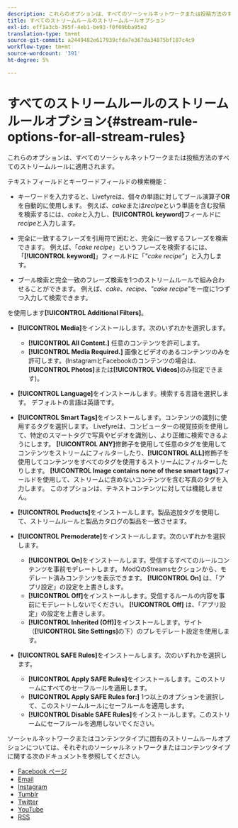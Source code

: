 ```yaml
---
description: これらのオプションは、すべてのソーシャルネットワークまたは投稿方法のすべてのストリームルールに適用されます。
title: すべてのストリームルールのストリームルールオプション
exl-id: eff1a3cb-395f-4eb1-be93-f0f09bba95e2
translation-type: tm+mt
source-git-commit: a2449482e617939cfda7e367da34875bf187c4c9
workflow-type: tm+mt
source-wordcount: '391'
ht-degree: 5%

---
```


# すべてのストリームルールのストリームルールオプション{#stream-rule-options-for-all-stream-rules}

これらのオプションは、すべてのソーシャルネットワークまたは投稿方法のすべてのストリームルールに適用されます。

テキストフィールドとキーワードフィールドの検索機能：

* キーワードを入力すると、Livefyreは、個々の単語に対してブール演算子&#x200B;**OR**&#x200B;を自動的に使用します。 例えば、*cake*&#x200B;または&#x200B;*recipe*&#x200B;という単語を含む投稿を検索するには、*cake*&#x200B;と入力し、**[!UICONTROL keyword]**&#x200B;フィールドに&#x200B;*recipe*&#x200B;と入力します。

* 完全に一致するフレーズを引用符で囲むと、完全に一致するフレーズを検索できます。 例えば、「*cake recipe*」というフレーズを検索するには、「**[!UICONTROL keyword]**」フィールドに「*&quot;cake recipe&quot;*」と入力します。

* ブール検索と完全一致のフレーズ検索を1つのストリームルールで組み合わせることができます。 例えば、*cake*、*recipe*、*&quot;cake recipe&quot;*&#x200B;を一度に1つずつ入力して検索できます。

 を使用します&#x200B;**[!UICONTROL Additional Filters]**。

* **[!UICONTROL Media]**&#x200B;をインストールします。次のいずれかを選択します。

   * **[!UICONTROL All Content.]** 任意のコンテンツを許可します。
   * **[!UICONTROL Media Required.]** 画像とビデオのあるコンテンツのみを許可します。(InstagramとFacebookのコンテンツの場合は、**[!UICONTROL Photos]**&#x200B;または&#x200B;**[!UICONTROL Videos]**&#x200B;のみ指定できます)。

* **[!UICONTROL Language]**&#x200B;をインストールします。検索する言語を選択します。 デフォルトの言語は英語です。
* **[!UICONTROL Smart Tags]**&#x200B;をインストールします。コンテンツの識別に使用するタグを選択します。 Livefyreは、コンピューターの視覚技術を使用して、特定のスマートタグで写真やビデオを識別し、より正確に検索できるようにします。 **[!UICONTROL ANY]**&#x200B;修飾子を使用して任意のタグを使用してコンテンツをストリームにフィルターしたり、**[!UICONTROL ALL]**&#x200B;修飾子を使用してコンテンツをすべてのタグを使用するストリームにフィルターしたりします。 **[!UICONTROL Image contains none of these smart tags]**&#x200B;フィールドを使用して、ストリームに含めないコンテンツを含む写真のタグを入力します。 このオプションは、テキストコンテンツに対しては機能しません。

* **[!UICONTROL Products]**&#x200B;をインストールします。製品追加タグを使用して、ストリームルールと製品カタログの製品を一致させます。
* **[!UICONTROL Premoderate]**&#x200B;をインストールします。次のいずれかを選択します。

   * **[!UICONTROL On]**&#x200B;をインストールします。受信するすべてのルールコンテンツを事前モデレートします。 ModQのStreamsセクションから、モデレート済みコンテンツを表示できます。 **[!UICONTROL On]** は、「アプリ設定」の設定を上書きします。
   * **[!UICONTROL Off]**&#x200B;をインストールします。受信するルールの内容を事前にモデレートしないでください。 **[!UICONTROL Off]** は、「アプリ設定」の設定を上書きします。
   * **[!UICONTROL Inherited (Off)]**&#x200B;をインストールします。サイト（**[!UICONTROL Site Settings]**&#x200B;の下）のプレモデレート設定を使用します。

* **[!UICONTROL SAFE Rules]**&#x200B;をインストールします。次のいずれかを選択します。
   * **[!UICONTROL Apply SAFE Rules]**&#x200B;をインストールします。このストリームにすべてのセーフルールを適用します。
   * **[!UICONTROL Apply SAFE Rules for:]** 1つ以上のオプションを選択して、このストリームルールにセーフルールを適用します。
   * **[!UICONTROL Disable SAFE Rules]**&#x200B;をインストールします。このストリームにセーフルールを適用しないでください。

ソーシャルネットワークまたはコンテンツタイプに固有のストリームルールオプションについては、それぞれのソーシャルネットワークまたはコンテンツタイプに関する次のドキュメントを参照してください。

* [Facebook ページ](../c-streams/c-facebook-page-rules.md#c_facebook_page_rules)
* [Email](../c-streams/c-email-rules.md#c_email_rules)
* [Instagram](../c-streams/c-instagram-rules.md#c_instagram_rules)
* [Tumblr](../c-streams/c-tumblr-rules.md#c_tumblr_rules)
* [Twitter](../c-streams/c-twitter-rules.md#c_twitter_rules)
* [YouTube](../c-streams/c-youtube-rules/c-youtube-rules.md#c_youtube_rules)
* [RSS](../c-streams/c-rss-rules-streams.md#c_rss_rules_streams)
